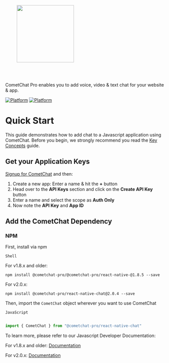 <div style="width:100%">
<div style="width:100%">
	<div style="width:50%; display:inline-block">
		<p align="center">
		<img style="text-align:center" width="180" height="180" alt="" src="https://raw.githubusercontent.com/cometchat-pro/ios-swift-chat-app/master/Screenshots/CometChat%20Logo.png">	
		</p>	
	</div>	
</div>
</br>
</br>
</div>

CometChat Pro enables you to add voice, video & text chat for your website & app.

<a href="https://www.npmjs.com">[![Platform](https://img.shields.io/badge/Platform-Javascript-blue.svg)](#)</a>
<a href="https://www.npmjs.com">[![Platform](https://img.shields.io/badge/Platform-NPM-orange.svg)](#)</a>

# Quick Start

This guide demonstrates how to add chat to a Javascript application using CometChat. Before you begin, we strongly recommend you read the <a href="https://prodocs.cometchat.com/docs/concepts" target="_blank">Key Concepts</a> guide.

## Get your Application Keys

<a href="https://app.cometchat.io" target="_blank">Signup for CometChat</a> and then:

1. Create a new app: Enter a name & hit the **+** button
2. Head over to the **API Keys** section and click on the **Create API Key** button
3. Enter a name and select the scope as **Auth Only**
4. Now note the **API Key** and **App ID**

## Add the CometChat Dependency

### NPM
First, install via npm

`Shell`

For v1.8.x and older:

```shell
npm install @cometchat-pro/@cometchat-pro/react-native-@1.8.5 --save
```

For v2.0.x:

```shell
npm install @cometchat-pro/react-native-chat@2.0.4 --save
```

Then, import the `CometChat` object wherever you want to use CometChat

`JavaScript`

```Javascript 

import { CometChat } from "@cometchat-pro/react-native-chat" 

```


To learn more, please refer to our Javascript Developer Documentation:

For v1.8.x and older: <a href="https://prodocs.cometchat.com/docs/react-native-quick-start">Documentation</a>

For v2.0.x: <a href="https://prodocs.cometchat.com/v2.0/docs/react-native-quick-start">Documentation</a>